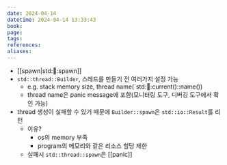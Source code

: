 ```yaml
---
date: 2024-04-14
datetime: 2024-04-14 13:33:43
book: 
page: 
tags: 
references: 
aliases:
---
```

- [[spawn|std::thread::spawn]]
- `std::thread::Builder`, 스레드를 만들기 전 여러가지 설정 가능
	- e.g. stack memory size, thread name(`std::thread::current()::name())
	- thread name은 panic message에 포함(모니터링 도구, 디버깅 도구에서 확인 가능)
- thread 생성이 실패할 수 있기 때문에 `Builder::spawn`은 `std::io::Result`를 리턴
	- 이유?
		- os의 memory 부족
		- program의 메모리와 같은 리소스 할당 제한
	- 실패시 `std::thread::spawn`은 [[panic]]